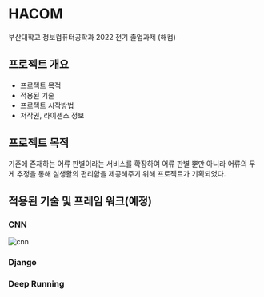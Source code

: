 # HACOM
부산대학교 정보컴퓨터공학과 2022 전기 졸업과제 (해컴)

## 프로젝트 개요
* 프로젝트 목적
* 적용된 기술
* 프로젝트 시작방법
* 저작권, 라이센스 정보


## 프로젝트 목적
기존에 존재하는 어류 판별이라는 서비스를 확장하여 어류 판별 뿐만 아니라 어류의 무게 추정을 통해 실생활의 편리함을 제공해주기 위해 프로젝트가 기획되었다.

## 적용된 기술 및 프레임 워크(예정)
### CNN
![cnn](https://user-images.githubusercontent.com/49915643/177231081-e2085dc4-316d-400e-bf96-069803a0ded3.png)
### Django 
### Deep Running
